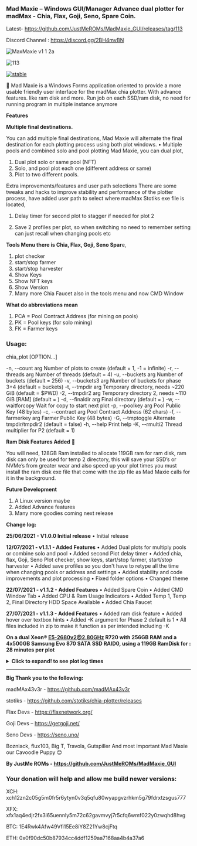 ### Mad Maxie – Windows GUI/Manager Advance dual plotter for madMax - Chia, Flax, Goji, Seno, Spare Coin.

Latest- https://github.com/JustMeROMs/MadMaxie_GUI/releases/tag/113

Discord Channel : https://discord.gg/2BH4mvBN

![MaxMaxie v1 1 2a](https://user-images.githubusercontent.com/83911433/126649188-4aff40ea-cd6d-46e5-9d6a-6fb34d57e1b5.JPG)


![113](https://user-images.githubusercontent.com/83911433/127073120-8500772c-aca4-4cee-988f-384109b83966.JPG)


[![stable](http://badges.github.io/stability-badges/dist/stable.svg)](http://github.com/badges/stability-badges)


:rocket: Mad Maxie is a Windows Forms application oriented to provide a more usable friendly user interface for the madMax chia plotter. With advance features. like ram disk and more. Run job on each SSD/ram disk, no need for running program in multiple instance anymore

**Features**

**Multiple final destinations.**

You can add multiple final destinations, Mad Maxie will alternate the final destination for each plotting process using both plot windows.
•	Multiple pools and combined solo and pool plotting
Mad Maxie, you can dual plot, 
1.	Dual plot solo or same pool (NFT)
2.	Solo, and pool plot each one (different address or same)
3.	Plot to two different pools.

Extra improvements/features and user path selections
There are some tweaks and hacks to improve stability and performance of the plotter process, have added user path to select where madMax Stotiks exe file is located, 

1.	Delay timer for second plot to stagger if needed for plot 2

2.	Save 2 profiles per plot, so when switching no need to remember setting can just recall when changing pools etc



**Tools Menu there is Chia, Flax, Goji, Seno Spar**e, 

1.	plot checker
2.	start/stop farmer
3.	start/stop harvester
4.	Show Keys
5.	Show NFT keys
6.	Show Version
7.	Many more
Chia Faucet also in the tools menu and now CMD Window

**What do abbreviations mean**

1.	PCA = Pool Contract Address (for mining on pools)
2.	PK = Pool keys (for solo mining)
3.	FK = Farmer keys

### **Usage:**
  chia_plot [OPTION...]

  -n, --count arg      Number of plots to create (default = 1, -1 = infinite)
  -r, --threads arg    Number of threads (default = 4)
  -u, --buckets arg    Number of buckets (default = 256)
  -v, --buckets3 arg   Number of buckets for phase 3+4 (default = buckets)
  -t, --tmpdir arg     Temporary directory, needs ~220 GiB (default = $PWD)
  -2, --tmpdir2 arg    Temporary directory 2, needs ~110 GiB [RAM] (default = <tmpdir>)
  -d, --finaldir arg   Final directory (default = <tmpdir>)
  -w, --waitforcopy    Wait for copy to start next plot
  -p, --poolkey arg    Pool Public Key (48 bytes)
  -c, --contract arg   Pool Contract Address (62 chars)
  -f, --farmerkey arg  Farmer Public Key (48 bytes)
  -G, --tmptoggle      Alternate tmpdir/tmpdir2 (default = false)
  -h, --help           Print help
  -K, --rmulti2        Thread multiplier for P2 (default = 1)

**Ram Disk Features Added** :rocket:

You will need, 128GB Ram installed to allocate 119GB ram for ram disk, ram disk can only be used for temp 2 directory, this will save your SSD’s or NVMe’s from greater wear and also speed up your plot times you must install the ram disk exe file that come with the zip file as Mad Maxie calls for it in the background.



**Future Development**

1.	A Linux version maybe
2.	Added Advance features
3.	Many more goodies coming next release

**Change log:**

**25/06/2021 - V1.0.0 Initial release**
• Initial release

**12/07/2021 - v1.1.1 - Added Features**
• Added Dual plots for multiply pools or combine solo and pool
• Added second Plot delay timer
• Added chia, flax, Goji, Seno Plot checker, show keys, start/stop farmer, start/stop harvester
• Added save profiles so you don't have to retype all the time when changing pools or address and settings
• Added stability and code improvements and plot processing
• Fixed folder options
• Changed theme

**22/07/2021 - v1.1.2 - Added Features**
• Added Spare Coin
• Added CMD Window Tab
• Added CPU & Ram Usage Indicators
• Added Temp 1, Temp 2, Final Directory HDD Space Available
• Added Chia Faucet

**27/07/2021 - v1.1.3 - Added Features**
• Added ram disk feature
• Added hover over textbox hints
• Added -K argument for Phase 2 default is 1
• All files included in zip to make it function as per intended including -K

**On a dual Xeon® E5-2680v2@2.80GHz R720 with 256GB RAM and a 4x500GB Samsung Evo 870 SATA SSD RAID0, using a 119GB RamDisk for <tmpdir2>: 28 minutes per plot**

<details>

**<summary>**Click to expand! to see plot log times**</summary>**

> Final Directory: N:\Farmer12TB_9\
Number of Plots: 40
Crafting plot 1 out of 40
Process ID: 116541
Number of Threads: 38
Number of Buckets P1:    2^9 (512)
Number of Buckets P3+P4: 2^9 (512)
Pool Puzzle Hash:  4c0bd498427be0dcbb61c658c9d963c531297235a76893129d7a18c5b95ef12a
Farmer Public Key: 96d57cb8c0e7b8959bebe021ac5dadd7411B11386f3ae32aa3e5348cf5db8fe74296720347c3bda6382ec0b849aea675
Working Directory:   E:\plot1\
Working Directory 2: Z:\ramdisk\
Plot Name: plot-k32-2021-07-26-21-39-3c2ac68f3fda6bb88c0221199ab5f12291a0124876156e1db14ef2c18fc4950c
[P1] Table 1 took 11.7434 sec
[P1] Table 2 took 112.794 sec, found 4294954540 matches
[P1] Table 3 took 130.572 sec, found 4294905655 matches
[P1] Table 4 took 145.428 sec, found 4294906312 matches
[P1] Table 5 took 143.449 sec, found 4294809946 matches
[P1] Table 6 took 142.851 sec, found 4294678821 matches
[P1] Table 7 took 113.286 sec, found 4294407883 matches
Phase 1 took 800.159 sec
[P2] max_table_size = 4294967296
[P2] Table 7 scan took 7.51377 sec
[P2] Table 7 rewrite took 41.7697 sec, dropped 0 entries (0 %)
[P2] Table 6 scan took 27.4067 sec
[P2] Table 6 rewrite took 39.5276 sec, dropped 581291667 entries (13.5352 %)
[P2] Table 5 scan took 24.1976 sec
[P2] Table 5 rewrite took 36.9839 sec, dropped 761993098 entries (17.7422 %)
[P2] Table 4 scan took 23.643 sec
[P2] Table 4 rewrite took 36.9741 sec, dropped 828898709 entries (19.2996 %)
[P2] Table 3 scan took 22.905 sec
[P2] Table 3 rewrite took 35.9288 sec, dropped 855093619 entries (19.9095 %)
[P2] Table 2 scan took 23.0391 sec
[P2] Table 2 rewrite took 33.2392 sec, dropped 865597352 entries (20.1538 %)
Phase 2 took 383.231 sec
Wrote plot header with 252 bytes
[P3-1] Table 2 took 33.8893 sec, wrote 3429357188 right entries
[P3-2] Table 2 took 33.8603 sec, wrote 3429357188 left entries, 3429357188 final
[P3-1] Table 3 took 43.9242 sec, wrote 3439812036 right entries
[P3-2] Table 3 took 34.9996 sec, wrote 3439812036 left entries, 3439812036 final
[P3-1] Table 4 took 44.3806 sec, wrote 3466007603 right entries
[P3-2] Table 4 took 34.2283 sec, wrote 3466007603 left entries, 3466007603 final
[P3-1] Table 5 took 44.8432 sec, wrote 3532816848 right entries
[P3-2] Table 5 took 33.4012 sec, wrote 3532816848 left entries, 3532816848 final
[P3-1] Table 6 took 47.9729 sec, wrote 3713387154 right entries
[P3-2] Table 6 took 36.3375 sec, wrote 3713387154 left entries, 3713387154 final
[P3-1] Table 7 took 42.7023 sec, wrote 4294407883 right entries
[P3-2] Table 7 took 42.6982 sec, wrote 4294407883 left entries, 4294407883 final
Phase 3 took 479.976 sec, wrote 21875788712 entries to final plot
[P4] Starting to write C1 and C3 tables
[P4] Finished writing C1 and C3 tables
[P4] Writing C2 table
[P4] Finished writing C2 table
Phase 4 took 67.1524 sec, final plot size is 108827497155 bytes
Total plot creation time was 1730.63 sec (28.8438 min)

</details>

-----------------


**Big Thank you to the following:**

madMAx43v3r - https://github.com/madMAx43v3r
  
stotiks - https://github.com/stotiks/chia-plotter/releases
  
Flax Devs - https://flaxnetwork.org/
  
Goji Devs – https://getgoji.net/
  
Seno Devs - https://seno.uno/

  
Bozniack, flux103, Big T, Travola, Gutspiller And most important Mad Maxie our Cavoodle Puppy 😊

**By JustMe ROMs -  https://github.com/JustMeROMs/MadMaxie_GUI**

### Your donation will help and allow me build newer versions:

XCH: xch12zn2c05g5m0fr5r6ytyn0v3q5qfu80wyapgvzrhkm5g79fdrxtzsgus777

XFX: xfx1aq4edjr2fx3l65uennly5m72c62gavmvyj7r5cfq6wmf022y0zwqhd8hvg
  
BTC: 1E4Rwk4Afw49Vfi15Ee8iY8Z21Yw8cjFtq
  
ETH: 0x0f90dc50b87934cc4ddf1259aa7168aa4b4a37a6
